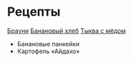 # Рецепты

[Брауни](brownie.md)
[Банановый хлеб](bananabrot.md)
[Тыква с мёдом](tikvasmedom.md)
- Банановые панкейки
- Картофель «Айдахо»


